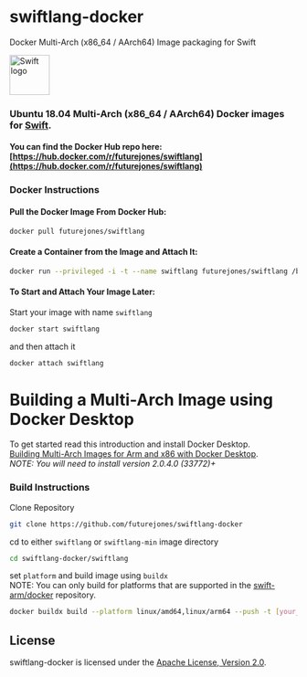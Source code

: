 # swiftlang-docker
Docker Multi-Arch (x86_64 / AArch64) Image packaging for Swift

<img src="https://swift.org/assets/images/swift.svg" alt="Swift logo" height="70" >

### Ubuntu 18.04 Multi-Arch (x86_64 / AArch64) Docker images for [Swift](https://swift.org).

#### You can find the Docker Hub repo here: [https://hub.docker.com/r/futurejones/swiftlang](https://hub.docker.com/r/futurejones/swiftlang)


### Docker Instructions

#### Pull the Docker Image From Docker Hub:

```bash
docker pull futurejones/swiftlang
```

#### Create a Container from the Image and Attach It:

```bash
docker run --privileged -i -t --name swiftlang futurejones/swiftlang /bin/bash
```

#### To Start and Attach Your Image Later:

Start your image with name `swiftlang`

```bash
docker start swiftlang
```

and then attach it

```bash
docker attach swiftlang
```

# Building a Multi-Arch Image using Docker Desktop
To get started read this introduction and install Docker Desktop.  
[Building Multi-Arch Images for Arm and x86 with Docker Desktop](https://engineering.docker.com/2019/04/multi-arch-images/).  
*NOTE: You will need to install version 2.0.4.0 (33772)+*

### Build Instructions
Clone Repository
```bash
git clone https://github.com/futurejones/swiftlang-docker
```
cd to either `swiftlang` or `swiftlang-min` image directory
```bash
cd swiftlang-docker/swiftlang
```
set `platform` and build image using `buildx`  
NOTE: You can only build for platforms that are supported in the [swift-arm/docker](https://packagecloud.io/swift-arm/docker) repository.
```bash
docker buildx build --platform linux/amd64,linux/arm64 --push -t [your_user_name/tag_name] .
```

## License

swiftlang-docker is licensed under the [Apache License, Version 2.0](LICENSE.md).
